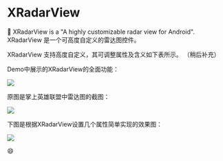 # XRadarView
:bus: XRadarView is a "A highly customizable radar view for Android". XRadarView 是一个可高度自定义的雷达图控件。

XRadarView 支持高度自定义，其可调整属性及含义如下表所示。
（稍后补充）

Demo中展示的XRadarView的全面功能：

![](http://7bvaky.com2.z0.glb.qiniucdn.com/2017-10-02_22_34_35_xradar.gif)

原图是掌上英雄联盟中雷达图的截图：

![](http://7bvaky.com2.z0.glb.qiniucdn.com/2017-10-02_22_34_35_Screenshot_2017-10-01-11-01-57-516_掌上英雄联盟.png?imageView2/2/w/300)

下图是根据XRadarView设置几个属性简单实现的效果图：

![](http://7bvaky.com2.z0.glb.qiniucdn.com/2017-10-02_22_34_35_Screenshot_2017-10-02-22-27-29-643_RadarView.png?imageView2/2/w/300)

:smile:
